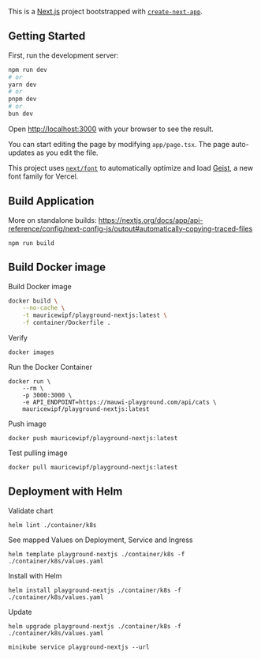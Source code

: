 This is a [Next.js](https://nextjs.org) project bootstrapped with [`create-next-app`](https://nextjs.org/docs/app/api-reference/cli/create-next-app).

## Getting Started

First, run the development server:

```bash
npm run dev
# or
yarn dev
# or
pnpm dev
# or
bun dev
```

Open [http://localhost:3000](http://localhost:3000) with your browser to see the result.

You can start editing the page by modifying `app/page.tsx`. The page auto-updates as you edit the file.

This project uses [`next/font`](https://nextjs.org/docs/app/building-your-application/optimizing/fonts) to automatically optimize and load [Geist](https://vercel.com/font), a new font family for Vercel.

## Build Application

More on standalone builds: https://nextjs.org/docs/app/api-reference/config/next-config-js/output#automatically-copying-traced-files

```shell
npm run build
```

## Build Docker image

Build Docker image

```sh
docker build \
    --no-cache \
    -t mauricewipf/playground-nextjs:latest \
    -f container/Dockerfile .
```

Verify

```
docker images
```

Run the Docker Container

```
docker run \
    --rm \
    -p 3000:3000 \
    -e API_ENDPOINT=https://mauwi-playground.com/api/cats \
    mauricewipf/playground-nextjs:latest
```

Push image

```
docker push mauricewipf/playground-nextjs:latest
```

Test pulling image

```
docker pull mauricewipf/playground-nextjs:latest
```

## Deployment with Helm

Validate chart

```
helm lint ./container/k8s
```

See mapped Values on Deployment, Service and Ingress

```
helm template playground-nextjs ./container/k8s -f ./container/k8s/values.yaml
```

Install with Helm

```
helm install playground-nextjs ./container/k8s -f ./container/k8s/values.yaml
```

Update

```
helm upgrade playground-nextjs ./container/k8s -f ./container/k8s/values.yaml
```

```
minikube service playground-nextjs --url
```

